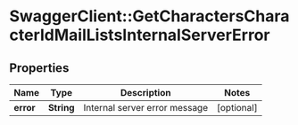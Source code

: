# SwaggerClient::GetCharactersCharacterIdMailListsInternalServerError

## Properties
Name | Type | Description | Notes
------------ | ------------- | ------------- | -------------
**error** | **String** | Internal server error message | [optional] 


